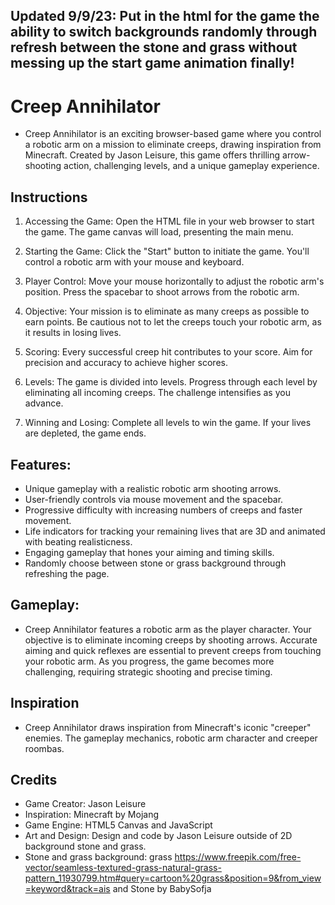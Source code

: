 ## Updated 9/9/23: Put in the html for the game the ability to switch backgrounds randomly through refresh between the stone and grass without messing up the start game animation finally!

# Creep Annihilator

- Creep Annihilator is an exciting browser-based game where you control a robotic arm on a mission to eliminate creeps, drawing inspiration from Minecraft. Created by Jason Leisure, this game offers thrilling arrow-shooting action, challenging levels, and a unique gameplay experience.

## Instructions


1. Accessing the Game: Open the HTML file in your web browser to start the game. The game canvas will load, presenting the main menu.

2. Starting the Game: Click the "Start" button to initiate the game. You'll control a robotic arm with your mouse and keyboard.

3. Player Control: Move your mouse horizontally to adjust the robotic arm's position. Press the spacebar to shoot arrows from the robotic arm.

4. Objective: Your mission is to eliminate as many creeps as possible to earn points. Be cautious not to let the creeps touch your robotic arm, as it results in losing lives.

5. Scoring: Every successful creep hit contributes to your score. Aim for precision and accuracy to achieve higher scores.

6. Levels: The game is divided into levels. Progress through each level by eliminating all incoming creeps. The challenge intensifies as you advance.

7. Winning and Losing: Complete all levels to win the game. If your lives are depleted, the game ends.

## Features:

- Unique gameplay with a realistic robotic arm shooting arrows.
- User-friendly controls via mouse movement and the spacebar.
- Progressive difficulty with increasing numbers of creeps and faster movement.
- Life indicators for tracking your remaining lives that are 3D and animated with beating realisticness.
- Engaging gameplay that hones your aiming and timing skills.
- Randomly choose between stone or grass background through refreshing the page.
  
## Gameplay:

- Creep Annihilator features a robotic arm as the player character. Your objective is to eliminate incoming creeps by shooting arrows. Accurate aiming and quick reflexes are essential to prevent creeps from touching your robotic arm. As you progress, the game becomes more challenging, requiring strategic shooting and precise timing.

## Inspiration

- Creep Annihilator draws inspiration from Minecraft's iconic "creeper" enemies. The gameplay mechanics, robotic arm character and creeper roombas.

## Credits

- Game Creator: Jason Leisure
- Inspiration: Minecraft by Mojang
- Game Engine: HTML5 Canvas and JavaScript
- Art and Design: Design and code by Jason Leisure outside of 2D background stone and grass.
- Stone and grass background: grass https://www.freepik.com/free-vector/seamless-textured-grass-natural-grass-pattern_11930799.htm#query=cartoon%20grass&position=9&from_view=keyword&track=ais and Stone by BabySofja

